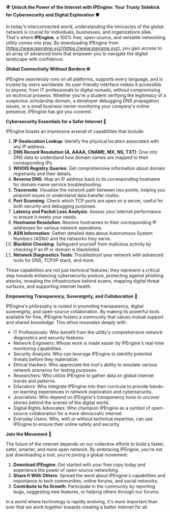 🌍 **Unlock the Power of the Internet with IPEngine: Your Trusty Sidekick for Cybersecurity and Digital Exploration** 🛡️

In today's interconnected world, understanding the intricacies of the global network is crucial for individuals, businesses, and organizations alike. That's where **IPEngine**, a 100% free, open-source, and versatile networking utility comes into play. By downloading IPEngine from [https://www.ipengine.xyz](https://www.ipengine.xyz), you gain access to an array of advanced tools that empower you to navigate the digital landscape with confidence.

**Global Connectivity Without Borders 🌐**

IPEngine seamlessly runs on all platforms, supports every language, and is trusted by users worldwide. Its user-friendly interface makes it accessible to anyone, from IT professionals to digital nomads, without compromising on technical prowess. Whether you're a student verifying the legitimacy of a suspicious scholarship domain, a developer debugging DNS propagation issues, or a small business owner monitoring your company's online presence, IPEngine has got you covered.

**Cybersecurity Essentials for a Safer Internet 🔐**

IPEngine boasts an impressive arsenal of capabilities that include:

1.  **IP Geolocation Lookup**: Identify the physical location associated with any IP address.
2.  **DNS Record Resolution (A, AAAA, CNAME, MX, NS, TXT)**: Dive into DNS data to understand how domain names are mapped to their corresponding IPs.
3.  **WHOIS Registry Queries**: Get comprehensive information about domain registrants and their details.
4.  **Reverse DNS**: Map an IP address back to its corresponding hostname for domain-name service troubleshooting.
5.  **Traceroute**: Visualize the network path between two points, helping you pinpoint issues or understand data transfer routes.
6.  **Port Scanning**: Check which TCP ports are open on a server, useful for both security and debugging purposes.
7.  **Latency and Packet Loss Analysis**: Assess your internet performance to ensure it meets your needs.
8.  **Hostname Resolution**: Resolve hostnames to their corresponding IP addresses for various network operations.
9.  **ASN Information**: Gather detailed data about Autonomous System Numbers (ASNs) and the networks they serve.
10. **Blacklist Checking**: Safeguard yourself from malicious activity by checking if an IP or domain is blacklisted.
11. **Network Diagnostics Tools**: Troubleshoot your network with advanced tools for DNS, TCP/IP stack, and more.

These capabilities are not just technical features; they represent a critical step towards enhancing cybersecurity posture, protecting against phishing attacks, revealing the infrastructure behind scams, mapping digital threat surfaces, and supporting internet health.

**Empowering Transparency, Sovereignty, and Collaboration 📡**

IPEngine's philosophy is rooted in promoting transparency, digital sovereignty, and open-source collaboration. By making its powerful tools available for free, IPEngine fosters a community that values mutual support and shared knowledge. This ethos resonates deeply with:

*   IT Professionals: Who benefit from the utility's comprehensive network diagnostics and security features.
*   Network Engineers: Whose work is made easier by IPEngine's real-time monitoring capabilities.
*   Security Analysts: Who can leverage IPEngine to identify potential threats before they materialize.
*   Ethical Hackers: Who appreciate the tool's ability to simulate various network scenarios for testing purposes.
*   Researchers: Who utilize IPEngine to gather data on global internet trends and patterns.
*   Educators: Who integrate IPEngine into their curricula to provide hands-on learning experiences in network exploration and cybersecurity.
*   Journalists: Who depend on IPEngine's transparency tools to uncover stories behind the scenes of the digital world.
*   Digital Rights Advocates: Who champion IPEngine as a symbol of open-source collaboration for a more democratic internet.
*   Everyday Users: Who, with or without technical expertise, can use IPEngine to ensure their online safety and security.

**Join the Movement 🚀**

The future of the internet depends on our collective efforts to build a faster, safer, smarter, and more open network. By embracing IPEngine, you're not just downloading a tool; you're joining a global movement:

1.  **Download IPEngine**: Get started with your free copy today and experience the power of open-source networking.
2.  **Share It With Others**: Spread the word about IPEngine's capabilities and importance to tech communities, online forums, and social networks.
3.  **Contribute to Its Growth**: Participate in the community by reporting bugs, suggesting new features, or helping others through our forums.

In a world where technology is rapidly evolving, it's more important than ever that we work together towards creating a better internet for all.